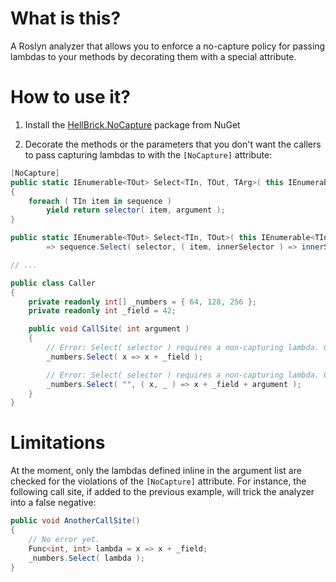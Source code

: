 # What is this?

A Roslyn analyzer that allows you to enforce a no-capture policy for passing lambdas to your methods by decorating them with a special attribute.

# How to use it?

1. Install the [HellBrick.NoCapture](https://www.nuget.org/packages/HellBrick.NoCapture) package from NuGet

1. Decorate the methods or the parameters that you don't want the callers to pass capturing lambdas to with the `[NoCapture]` attribute:

```csharp
[NoCapture]
public static IEnumerable<TOut> Select<TIn, TOut, TArg>( this IEnumerable<TIn> sequence, TArg argument, Func<TIn, TArg, TOut> selector )
{
	foreach ( TIn item in sequence )
		yield return selector( item, argument );
}

public static IEnumerable<TOut> Select<TIn, TOut>( this IEnumerable<TIn> sequence, [NoCapture] Func<TIn, TOut> selector )
		=> sequence.Select( selector, ( item, innerSelector ) => innerSelector( item ) );

// ...

public class Caller
{
	private readonly int[] _numbers = { 64, 128, 256 };
	private readonly int _field = 42;

	public void CallSite( int argument )
	{
		// Error: Select( selector ) requires a non-capturing lambda. Captured variables: this.
		_numbers.Select( x => x + _field );

		// Error: Select( selector ) requires a non-capturing lambda. Captured variables: this, argument.
		_numbers.Select( "", ( x, _ ) => x + _field + argument );
	}
}
```

# Limitations

At the moment, only the lambdas defined inline in the argument list are checked for the violations of the `[NoCapture]` attribute.
For instance, the following call site, if added to the previous example, will trick the analyzer into a false negative:

```csharp
public void AnotherCallSite()
{
	// No error yet.
	Func<int, int> lambda = x => x + _field;
	_numbers.Select( lambda );
}
```
